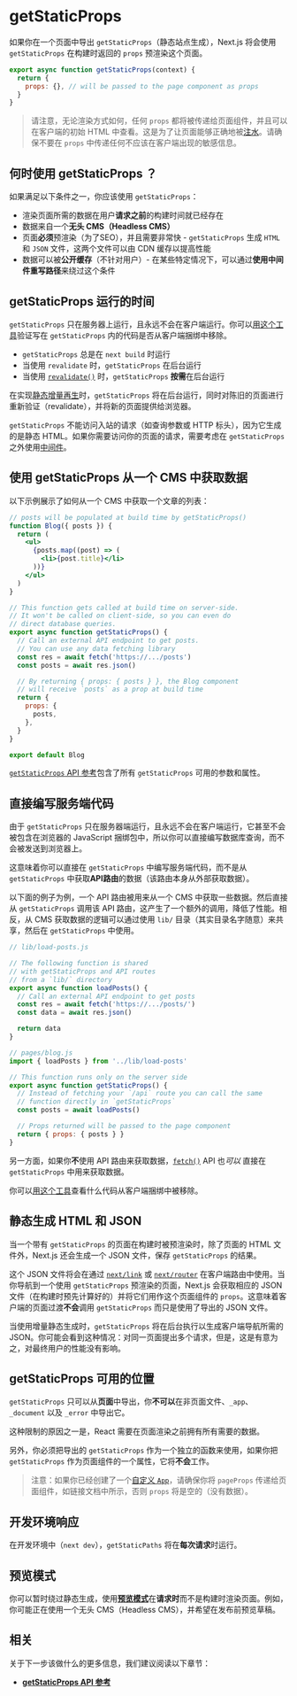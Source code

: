 # getStaticProps

如果你在一个页面中导出 `getStaticProps`（静态站点生成），Next.js 将会使用 `getStaticProps` 在构建时返回的 `props` 预渲染这个页面。

```jsx
export async function getStaticProps(context) {
  return {
    props: {}, // will be passed to the page component as props
  }
}
```

> 请注意，无论渲染方式如何，任何 `props` 都将被传递给页面组件，并且可以在客户端的初始 HTML 中查看。这是为了让页面能够正确地被[注水](https://zh-hans.reactjs.org/docs/react-dom.html#hydrate)。请确保不要在 `props` 中传递任何不应该在客户端出现的敏感信息。

## 何时使用 getStaticProps ？

如果满足以下条件之一，你应该使用 `getStaticProps`：

- 渲染页面所需的数据在用户**请求之前**的构建时间就已经存在
- 数据来自一个**无头 CMS（Headless CMS）**
- 页面**必须**预渲染（为了SEO），并且需要非常快 - `getStaticProps` 生成 `HTML` 和 `JSON` 文件，这两个文件可以由 CDN 缓存以提高性能
- 数据可以被**公开缓存**（不针对用户）- 在某些特定情况下，可以通过**使用中间件重写路径**来绕过这个条件

## getStaticProps 运行的时间

`getStaticProps` 只在服务器上运行，且永远不会在客户端运行。你可以[用这个工具](https://next-code-elimination.vercel.app/)验证写在 `getStaticProps` 内的代码是否从客户端捆绑中移除。

- `getStaticProps` 总是在 `next build` 时运行
- 当使用 `revalidate` 时，`getStaticProps` 在后台运行
- 当使用 [`revalidate()`](/docs/basic-features/data-fetching/incremental-static-regeneration#on-demand-revalidation) 时，`getStaticProps` **按需**在后台运行

在实现[静态增量再生](/docs/basic-features/data-fetching/incremental-static-regeneration)时，`getStaticProps` 将在后台运行，同时对陈旧的页面进行重新验证（revalidate），并将新的页面提供给浏览器。

`getStaticProps` 不能访问入站的请求（如查询参数或 HTTP 标头），因为它生成的是静态 HTML。如果你需要访问你的页面的请求，需要考虑在 `getStaticProps` 之外使用[中间件](/docs/middleware)。

## 使用 getStaticProps 从一个 CMS 中获取数据

以下示例展示了如何从一个 CMS 中获取一个文章的列表：

```jsx
// posts will be populated at build time by getStaticProps()
function Blog({ posts }) {
  return (
    <ul>
      {posts.map((post) => (
        <li>{post.title}</li>
      ))}
    </ul>
  )
}

// This function gets called at build time on server-side.
// It won't be called on client-side, so you can even do
// direct database queries.
export async function getStaticProps() {
  // Call an external API endpoint to get posts.
  // You can use any data fetching library
  const res = await fetch('https://.../posts')
  const posts = await res.json()

  // By returning { props: { posts } }, the Blog component
  // will receive `posts` as a prop at build time
  return {
    props: {
      posts,
    },
  }
}

export default Blog
```

[`getStaticProps` API 参考](/docs/api-reference/data-fetching/get-static-props)包含了所有 `getStaticProps` 可用的参数和属性。

## 直接编写服务端代码

由于 `getStaticProps` 只在服务器端运行，且永远不会在客户端运行，它甚至不会被包含在浏览器的 JavaScript 捆绑包中，所以你可以直接编写数据库查询，而不会被发送到浏览器上。

这意味着你可以直接在 `getStaticProps` 中编写服务端代码，而不是从 `getStaticProps` 中获取**API路由**的数据（该路由本身从外部获取数据）。

以下面的例子为例，一个 API 路由被用来从一个 CMS 中获取一些数据。然后直接从 `getStaticProps` 调用该 API 路由，这产生了一个额外的调用，降低了性能。相反，从 CMS 获取数据的逻辑可以通过使用 `lib/` 目录（其实目录名字随意）来共享，然后在 `getStaticProps` 中使用。

```jsx
// lib/load-posts.js

// The following function is shared
// with getStaticProps and API routes
// from a `lib/` directory
export async function loadPosts() {
  // Call an external API endpoint to get posts
  const res = await fetch('https://.../posts/')
  const data = await res.json()

  return data
}

// pages/blog.js
import { loadPosts } from '../lib/load-posts'

// This function runs only on the server side
export async function getStaticProps() {
  // Instead of fetching your `/api` route you can call the same
  // function directly in `getStaticProps`
  const posts = await loadPosts()

  // Props returned will be passed to the page component
  return { props: { posts } }
}
```

另一方面，如果你**不**使用 API 路由来获取数据，[`fetch()`](https://developer.mozilla.org/en-US/docs/Web/API/Fetch_API) API 也*可以* 直接在 `getStaticProps` 中用来获取数据。

你可以[用这个工具](https://next-code-elimination.vercel.app/)查看什么代码从客户端捆绑中被移除。

## 静态生成 HTML 和 JSON

当一个带有 `getStaticProps` 的页面在构建时被预渲染时，除了页面的 HTML 文件外，Next.js 还会生成一个 JSON 文件，保存 `getStaticProps` 的结果。

这个 JSON 文件将会在通过 [`next/link`](/docs/api-reference/next/link) 或 [`next/router`](/docs/api-reference/next/router) 在客户端路由中使用。当你导航到一个使用 `getStaticProps` 预渲染的页面，Next.js 会获取相应的 JSON 文件（在构建时预先计算好的）并将它们用作这个页面组件的 `props`。这意味着客户端的页面过渡**不会**调用 `getStaticProps` 而只是使用了导出的 JSON 文件。

当使用增量静态生成时，`getStaticProps` 将在后台执行以生成客户端导航所需的 JSON。你可能会看到这种情况：对同一页面提出多个请求，但是，这是有意为之，对最终用户的性能没有影响。

## getStaticProps 可用的位置

`getStaticProps` 只可以从**页面**中导出，你**不可以**在非页面文件、`_app`、`_document` 以及 `_error` 中导出它。

这种限制的原因之一是，React 需要在页面渲染之前拥有所有需要的数据。

另外，你必须把导出的 `getStaticProps` 作为一个独立的函数来使用，如果你把 `getStaticProps` 作为页面组件的一个属性，它将**不会**工作。

> 注意：如果你已经创建了一个[自定义 `App`](/docs/advanced-features/custom-app)，请确保你将 `pageProps` 传递给页面组件，如链接文档中所示，否则 `props` 将是空的（没有数据）。

## 开发环境响应

在开发环境中（`next dev`），`getStaticPaths` 将在**每次请求**时运行。

## 预览模式

你可以暂时绕过静态生成，使用[**预览模式**](/docs/advanced-features/preview-mode)在**请求时**而不是构建时渲染页面。例如，你可能正在使用一个无头 CMS（Headless CMS），并希望在发布前预览草稿。

## 相关

关于下一步该做什么的更多信息，我们建议阅读以下章节：

- [**getStaticProps API 参考**](/docs/api-reference/data-fetching/get-static-props)
